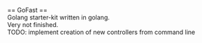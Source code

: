 == GoFast ==  
Golang starter-kit written in golang.  
Very not finished.  
TODO: implement creation of new controllers from command line
